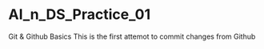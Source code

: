 # AI_n_DS_Practice_01
Git &amp; Github Basics
This is the first attemot to commit changes from Github
